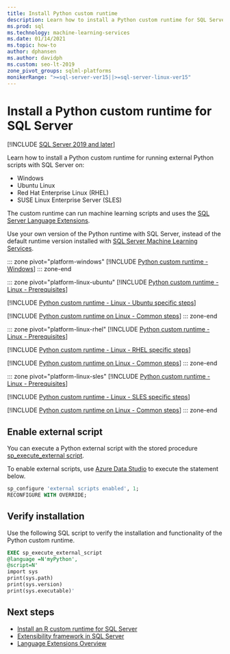 ```yaml
---
title: Install Python custom runtime
description: Learn how to install a Python custom runtime for SQL Server using Language Extensions. The Python custom runtime can run machine learning scripts.
ms.prod: sql
ms.technology: machine-learning-services
ms.date: 01/14/2021
ms.topic: how-to
author: dphansen
ms.author: davidph
ms.custom: seo-lt-2019
zone_pivot_groups: sqlml-platforms
monikerRange: ">=sql-server-ver15||>=sql-server-linux-ver15"
---
```

# Install a Python custom runtime for SQL Server
[!INCLUDE [SQL Server 2019 and later](../../includes/applies-to-version/sqlserver2019.md)]

Learn how to install a Python custom runtime for running external Python scripts with SQL Server on:

+ Windows
+ Ubuntu Linux
+ Red Hat Enterprise Linux (RHEL)
+ SUSE Linux Enterprise Server (SLES)

The custom runtime can run machine learning scripts and uses the [SQL Server Language Extensions](../../language-extensions/language-extensions-overview.md).

Use your own version of the Python runtime with SQL Server, instead of the default runtime version installed with [SQL Server Machine Learning Services](../sql-server-machine-learning-services.md).

::: zone pivot="platform-windows"
[!INCLUDE [Python custom runtime - Windows](includes/custom-runtime-python-windows.md)]
::: zone-end

::: zone pivot="platform-linux-ubuntu"
[!INCLUDE [Python custom runtime - Linux - Prerequisites](includes/custom-runtime-python-linux-prerequisites.md)]

[!INCLUDE [Python custom runtime - Linux - Ubuntu specific steps](includes/custom-runtime-python-linux-ubuntu.md)]

[!INCLUDE [Python custom runtime on Linux - Common steps](includes/custom-runtime-python-linux-common.md)]
::: zone-end

::: zone pivot="platform-linux-rhel"
[!INCLUDE [Python custom runtime - Linux - Prerequisites](includes/custom-runtime-python-linux-prerequisites.md)]

[!INCLUDE [Python custom runtime - Linux - RHEL specific steps](includes/custom-runtime-python-linux-rhel.md)]

[!INCLUDE [Python custom runtime on Linux - Common steps](includes/custom-runtime-python-linux-common.md)]
::: zone-end

::: zone pivot="platform-linux-sles"
[!INCLUDE [Python custom runtime - Linux - Prerequisites](includes/custom-runtime-python-linux-prerequisites.md)]

[!INCLUDE [Python custom runtime - Linux - SLES specific steps](includes/custom-runtime-python-linux-sles.md)]

[!INCLUDE [Python custom runtime on Linux - Common steps](includes/custom-runtime-python-linux-common.md)]
::: zone-end

## Enable external script

You can execute a Python external script with the stored procedure [sp_execute_external script](../../relational-databases/system-stored-procedures/sp-execute-external-script-transact-sql.md).

To enable external scripts, use [Azure Data Studio](../../azure-data-studio/what-is-azure-data-studio.md) to execute the statement below.

```sql
sp_configure 'external scripts enabled', 1;
RECONFIGURE WITH OVERRIDE;  
```

## Verify installation

Use the following SQL script to verify the installation and functionality of the Python custom runtime.

```sql
EXEC sp_execute_external_script
@language =N'myPython',
@script=N'
import sys
print(sys.path)
print(sys.version)
print(sys.executable)'
```

## Next steps

+ [Install an R custom runtime for SQL Server](custom-runtime-r.md)
+ [Extensibility framework in SQL Server](../concepts/extensibility-framework.md)
+ [Language Extensions Overview](../../language-extensions/language-extensions-overview.md)
